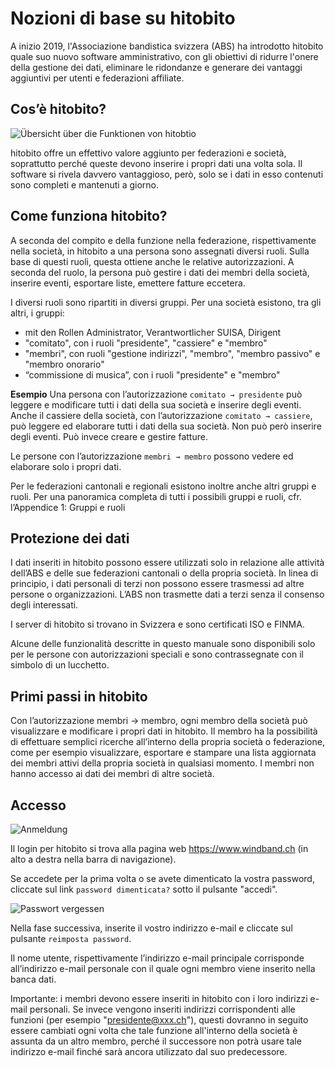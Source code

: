# Nozioni di base su hitobito

A inizio 2019, l'Associazione bandistica svizzera (ABS) ha introdotto hitobito quale suo nuovo software amministrativo, con gli obiettivi di ridurre l'onere della gestione dei dati, eliminare le ridondanze e generare dei vantaggi aggiuntivi per utenti e federazioni affiliate.

## Cos’è hitobito?

![Übersicht über die Funktionen von hitobtio](media/image1.png)

hitobito offre un effettivo valore aggiunto per federazioni e società, soprattutto perché queste devono inserire i propri dati una volta sola. Il software si rivela davvero vantaggioso, però, solo se i dati in esso contenuti sono completi e mantenuti a giorno.

## Come funziona hitobito?

A seconda del compito e della funzione nella federazione, rispettivamente nella società, in hitobito a una persona sono assegnati diversi ruoli. Sulla base di questi ruoli, questa ottiene anche le relative autorizzazioni. A seconda del ruolo, la persona può gestire i dati dei membri della società, inserire eventi, esportare liste, emettere fatture eccetera.

I diversi ruoli sono ripartiti in diversi gruppi. Per una società esistono, tra gli altri, i gruppi:

- <verein> mit den Rollen Administrator, Verantwortlicher SUISA, Dirigent</verein>
- "comitato", con i ruoli "presidente", "cassiere" e "membro"
- "membri", con ruoli "gestione indirizzi", "membro", "membro passivo" e "membro onorario"
- “commissione di musica”, con i ruoli "presidente" e "membro"

**Esempio** Una persona con l’autorizzazione <code>comitato → presidente</code> può leggere e modificare tutti i dati della sua società e inserire degli eventi. Anche il cassiere della società, con l’autorizzazione `comitato → cassiere`, può leggere ed elaborare tutti i dati della sua società. Non può però inserire degli eventi. Può invece creare e gestire fatture.

Le persone con l’autorizzazione `membri → membro` possono vedere ed elaborare solo i propri dati.

Per le federazioni cantonali e regionali esistono inoltre anche altri gruppi e ruoli. Per una panoramica completa di tutti i possibili gruppi e ruoli, cfr. l’Appendice 1: Gruppi e ruoli

## Protezione dei dati

I dati inseriti in hitobito possono essere utilizzati solo in relazione alle attività dell’ABS e delle sue federazioni cantonali o della propria società. In linea di principio, i dati personali di terzi non possono essere trasmessi ad altre persone o organizzazioni. L’ABS non trasmette dati a terzi senza il consenso degli interessati.

I server di hitobito si trovano in Svizzera e sono certificati ISO e FINMA.


<div class="attention">Alcune delle funzionalità descritte in questo manuale sono disponibili solo per le persone con autorizzazioni speciali e sono contrassegnate con il simbolo di un lucchetto.</div>


## Primi passi in hitobito

Con l’autorizzazione membri → membro, ogni membro della società può visualizzare e modificare i propri dati in hitobito. Il membro ha la possibilità di effettuare semplici ricerche all’interno della propria società o federazione, come per esempio visualizzare, esportare e stampare una lista aggiornata dei membri attivi della propria società in qualsiasi momento. I membri non hanno accesso ai dati dei membri di altre società.

## Accesso

![Anmeldung](media/image3.png)

Il login per hitobito si trova alla pagina web https://www.windband.ch (in alto a destra nella barra di navigazione).

Se accedete per la prima volta o se avete dimenticato la vostra password, cliccate sul link `password dimenticata?` sotto il pulsante "accedi".

![Passwort vergessen](media/image4.png)

Nella fase successiva, inserite il vostro indirizzo e-mail e cliccate sul pulsante `reimposta password`.

Il nome utente, rispettivamente l’indirizzo e-mail principale corrisponde all’indirizzo e-mail personale con il quale ogni membro viene inserito nella banca dati.

Importante: i membri devono essere inseriti in hitobito con i loro indirizzi e-mail personali. Se invece vengono inseriti indirizzi corrispondenti alle funzioni (per esempio "presidente@xxx.ch"), questi dovranno in seguito essere cambiati ogni volta che tale funzione all'interno della società è assunta da un altro membro, perché il successore non potrà usare tale indirizzo e-mail finché sarà ancora utilizzato dal suo predecessore.
